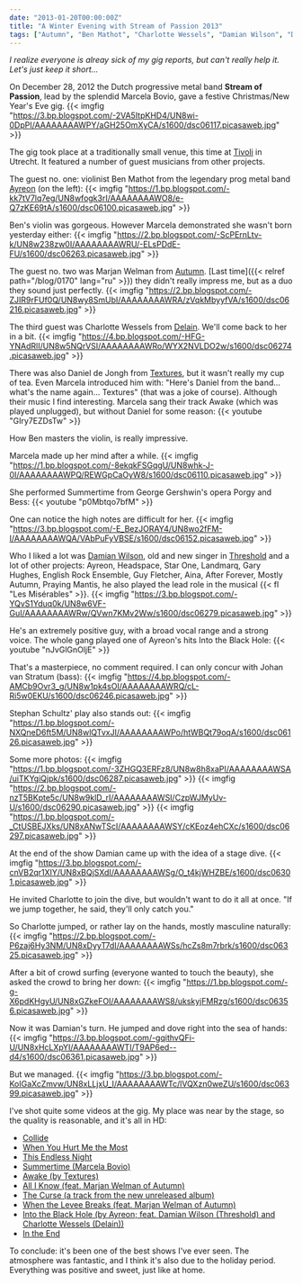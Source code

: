 ```yaml
---
date: "2013-01-20T00:00:00Z"
title: "A Winter Evening with Stream of Passion 2013"
tags: ["Autumn", "Ben Mathot", "Charlotte Wessels", "Damian Wilson", "Daniel de Jongh", "Delain", "Marcela Bovio", "Marjan Welman", "progressive metal", "Stream of Passion", "Tivoli de Helling", "Utrecht"]
---
```


*I realize everyone is alreay sick of my gig reports, but can't really help it. Let's just keep it short…*

On December 28, 2012 the Dutch progressive metal band **Stream of Passion**, lead by the splendid Marcela Bovio, gave a festive Christmas/New Year's Eve gig.
{{< imgfig "https://3.bp.blogspot.com/-2VA5ItpKHD4/UN8wi-0DpPI/AAAAAAAAWPY/aGH25OmXyCA/s1600/dsc06117.picasaweb.jpg" >}}

<!--more-->

The gig took place at a traditionally small venue, this time at [Tivoli](http://www.tivoli.nl/) in Utrecht. It featured a number of guest musicians from other projects.

The guest no. one: violinist Ben Mathot from the legendary prog metal band [Ayreon](http://www.arjenlucassen.com/content/arjens-projects/ayreon/) (on the left):
{{< imgfig "https://1.bp.blogspot.com/-kk7tV7lq7eg/UN8wfogk3rI/AAAAAAAAWO8/e-Q7zKE69tA/s1600/dsc06100.picasaweb.jpg" >}}

Ben's violin was gorgeous. However Marcela demonstrated she wasn't born yesterday either:
{{< imgfig "https://2.bp.blogspot.com/-ScPErnLtv-k/UN8w238zw0I/AAAAAAAAWRU/-ELsPDdE-FU/s1600/dsc06263.picasaweb.jpg" >}}

The guest no. two was Marjan Welman from [Autumn](http://www.autumn-band.com/). [Last time]({{< relref path="/blog/0170" lang="ru" >}}) they didn't really impress me, but as a duo they sound just perfectly.
{{< imgfig "https://2.bp.blogspot.com/-ZJIR9rFUf0Q/UN8wy8SmUbI/AAAAAAAAWRA/zVqkMbyyfVA/s1600/dsc06216.picasaweb.jpg" >}}

The third guest was Charlotte Wessels from [Delain](http://www.delain.nl/). We'll come back to her in a bit.
{{< imgfig "https://4.bp.blogspot.com/-HFG-YNAdRlI/UN8w5NQrVSI/AAAAAAAAWRo/WYX2NVLDO2w/s1600/dsc06274.picasaweb.jpg" >}}

There was also Daniel de Jongh from [Textures](http://texturesband.com/), but it wasn't really my cup of tea. Even Marcela introduced him with: "Here's Daniel from the band… what's the name again… Textures" (that was a joke of course). Although their music I find interesting. Marcela sang their track Awake (which was played unplugged), but without Daniel for some reason:
{{< youtube "GIry7EZDsTw" >}}

How Ben masters the violin, is really impressive.

Marcela made up her mind after a while.
{{< imgfig "https://1.bp.blogspot.com/-8ekqkFSGqgU/UN8whk-J-0I/AAAAAAAAWPQ/REWGpCaOyW8/s1600/dsc06110.picasaweb.jpg" >}}

She performed Summertime from George Gershwin's opera Porgy and Bess:
{{< youtube "p0Mbtqo7bfM" >}}

One can notice the high notes are difficult for her.
{{< imgfig "https://3.bp.blogspot.com/-E_BezJORAY4/UN8wo2fFM-I/AAAAAAAAWQA/VAbPuFyVBSE/s1600/dsc06152.picasaweb.jpg" >}}

Who I liked a lot was [Damian Wilson](http://www.damian-wilson.net/), old and new singer in [Threshold](http://www.thresh.net/) and a lot of other projects: Ayreon, Headspace, Star One, Landmarq, Gary Hughes, English Rock Ensemble, Guy Fletcher, Aina, After Forever, Mostly Autumn, Praying Mantis, he also played the lead role in the musical {{< fl "Les Misérables" >}}.
{{< imgfig "https://3.bp.blogspot.com/-YQvS1Yduq0k/UN8w6VF-GuI/AAAAAAAAWRw/QVwn7KMv2Ww/s1600/dsc06279.picasaweb.jpg" >}}

He's an extremely positive guy, with a broad vocal range and a strong voice. The whole gang played one of Ayreon's hits Into the Black Hole:
{{< youtube "nJvGlGnOljE" >}}

That's a masterpiece, no comment required. I can only concur with Johan van Stratum (bass):
{{< imgfig "https://4.bp.blogspot.com/-AMCb9Ovr3_g/UN8w1pk4sOI/AAAAAAAAWRQ/cL-Ri5w0EKU/s1600/dsc06246.picasaweb.jpg" >}}

Stephan Schultz' play also stands out:
{{< imgfig "https://1.bp.blogspot.com/-NXQneD6ft5M/UN8wlQTvxJI/AAAAAAAAWPo/htWBQt79oqA/s1600/dsc06126.picasaweb.jpg" >}}

Some more photos:
{{< imgfig "https://1.bp.blogspot.com/-3ZHGQ3ERFz8/UN8w8h8xaPI/AAAAAAAAWSA/uiTKYgiQjpk/s1600/dsc06287.picasaweb.jpg" >}}
{{< imgfig "https://2.bp.blogspot.com/-nzT5BKpte5c/UN8w9klD_rI/AAAAAAAAWSI/CzpWJMyUv-U/s1600/dsc06290.picasaweb.jpg" >}}
{{< imgfig "https://1.bp.blogspot.com/-_CtUSBEJXks/UN8xANwTScI/AAAAAAAAWSY/cKEoz4ehCXc/s1600/dsc06297.picasaweb.jpg" >}}

At the end of the show Damian came up with the idea of a stage dive.
{{< imgfig "https://3.bp.blogspot.com/-cnVB2qr1XIY/UN8xBQjSXdI/AAAAAAAAWSg/O_t4kjWHZBE/s1600/dsc06301.picasaweb.jpg" >}}

He invited Charlotte to join the dive, but wouldn't want to do it all at once. "If we jump together, he said, they'll only catch you."

So Charlotte jumped, or rather lay on the hands, mostly masculine naturally:
{{< imgfig "https://2.bp.blogspot.com/-P6zaj6Hy3NM/UN8xDyyT7dI/AAAAAAAAWSs/hcZs8m7rbrk/s1600/dsc06325.picasaweb.jpg" >}}

After a bit of crowd surfing (everyone wanted to touch the beauty), she asked the crowd to bring her down:
{{< imgfig "https://1.bp.blogspot.com/-g-X6pdKHgyU/UN8xGZkeFOI/AAAAAAAAWS8/ukskyjFMRzg/s1600/dsc06356.picasaweb.jpg" >}}

Now it was Damian's turn. He jumped and dove right into the sea of hands:
{{< imgfig "https://3.bp.blogspot.com/-gqithvQFi-U/UN8xHcLXpYI/AAAAAAAAWTI/T9AP6ed--d4/s1600/dsc06361.picasaweb.jpg" >}}

But we managed.
{{< imgfig "https://3.bp.blogspot.com/-KoIGaXcZmvw/UN8xLLjxU_I/AAAAAAAAWTc/lVQXzn0weZU/s1600/dsc06399.picasaweb.jpg" >}}

I've shot quite some videos at the gig. My place was near by the stage, so the quality is reasonable, and it's all in HD:

* [Collide](http://www.youtube.com/watch?v=UJk2WVThz50)
* [When You Hurt Me the Most](http://www.youtube.com/watch?v=X3AKSVeD6Z8)
* [This Endless Night](http://www.youtube.com/watch?v=Sabiq52rxG8)
* [Summertime (Marcela Bovio)](http://www.youtube.com/watch?v=p0Mbtqo7bfM)
* [Awake (by Textures)](http://www.youtube.com/watch?v=GIry7EZDsTw)
* [All I Know (feat. Marjan Welman of Autumn)](http://www.youtube.com/watch?v=-vrW7gtPVn0)
* [The Curse (a track from the new unreleased album)](http://www.youtube.com/watch?v=ZRGslfSHGNs)
* [When the Levee Breaks (feat. Marjan Welman of Autumn)](http://www.youtube.com/watch?v=aNsjmwjiYY0)
* [Into the Black Hole (by Ayreon; feat. Damian Wilson (Threshold) and Charlotte Wessels (Delain))](http://www.youtube.com/watch?v=nJvGlGnOljE)
* [In the End](http://www.youtube.com/watch?v=chW8Bo9pJjw)

To conclude: it's been one of the best shows I've ever seen. The atmosphere was fantastic, and I think it's also due to the holiday period. Everything was positive and sweet, just like at home.
